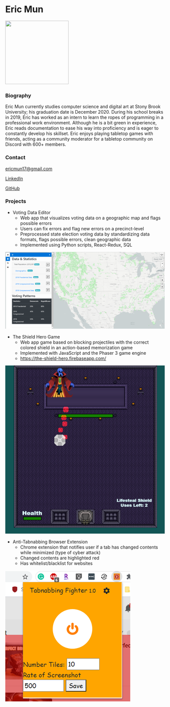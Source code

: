 # Eric Mun

<img src="https://media-exp1.licdn.com/dms/image/C4D03AQG5fihX7Vn12A/profile-displayphoto-shrink_400_400/0?e=1605139200&v=beta&t=tqOkVAoUomIY5RKpMRYj0pPTcGQO1zSt6WvoE9WOQv4" width="200" height="200" />

### Biography
Eric Mun currently studies computer science and digital art at Stony Brook University; his graduation date is December 2020. During his school breaks in 2019, Eric has worked as an intern to learn the ropes of programming in a professional work environment. Although he is a bit green in experience, Eric reads documentation to ease his way into proficiency and is eager to constantly develop his skillset. Eric enjoys playing tabletop games with friends, acting as a community moderator for a tabletop community on Discord with 600+ members.

### Contact
ericmun17@gmail.com

[LinkedIn](https://www.linkedin.com/in/eric-mun-313319167/)

[GitHub](https://github.com/DiZeroX)

### Projects

- Voting Data Editor
  - Web app that visualizes voting data on a geographic map and flags possible errors
  - Users can fix errors and flag new errors on a precinct-level
  - Preprocessed state election voting data by standardizing data formats, flags possible errors, clean geographic data
  - Implemented using Python scripts, React-Redux, SQL
  
![Gerrysaddening](assets/images/gerrysaddening.png)
- The Shield Hero Game 
  - Web app game based on blocking projectiles with the correct colored shield in an action-based memorization game
  - Implemented with JavaScript and the Phaser 3 game engine
  - https://the-shield-hero.firebaseapp.com/
  
 ![The Shield Hero](assets/images/shield-hero.png)

- Anti-Tabnabbing Browser Extension
  - Chrome extension that notifies user if a tab has changed contents while minimized (type of cyber attack)
  - Changed contents are highlighted red
  - Has whitelist/blacklist for websites
  
![Tabnabber](assets/images/tabnabber.png)

